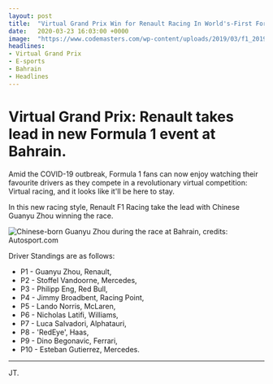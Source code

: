 ```yaml
---
layout: post
title:  "Virtual Grand Prix Win for Renault Racing In World's-First Formula 1 Online Race"
date:   2020-03-23 16:03:00 +0000
image:  "https://www.codemasters.com/wp-content/uploads/2019/03/f1_2019_monza_001.jpg"
headlines:  
- Virtual Grand Prix
- E-sports
- Bahrain
- Headlines
---
```


# Virtual Grand Prix: Renault takes lead in new Formula 1 event at Bahrain.

Amid the COVID-19 outbreak, Formula 1 fans can now enjoy watching their favourite drivers as they compete in a revolutionary virtual competition: Virtual racing, and it looks like it'll be here to stay.

In this new racing style, Renault F1 Racing take the lead with Chinese Guanyu Zhou winning the race.

![Chinese-born Guanyu Zhou during the race at Bahrain, credits: Autosport.com](https://d2d0b2rxqzh1q5.cloudfront.net/sv/2.183/dir/735/image/735cda23fd9b60e336876efc0729fb6a.jpg)

Driver Standings are as follows:

 - P1 - Guanyu Zhou, Renault,
 - P2  - Stoffel Vandoorne, Mercedes,
 - P3 - Philipp Eng, Red Bull,
 - P4 - Jimmy Broadbent, Racing Point,
 - P5 - Lando Norris, McLaren,
 - P6 - Nicholas Latifi, Williams,
 - P7 - Luca Salvadori, Alphatauri,
 - P8 - 'RedEye', Haas,
 - P9 - Dino Begonavic, Ferrari,
 - P10 - Esteban Gutierrez, Mercedes.
 
 ---
 
 JT.
